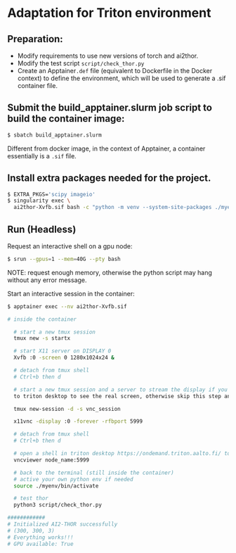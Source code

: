 # Adaptation for Triton environment

## Preparation:
- Modify requirements to use new versions of torch and ai2thor.
- Modify the test script `script/check_thor.py`
- Create an Apptainer`.def` file (equivalent to Dockerfile in the Docker context) to define the environment, which will be used to generate a .sif container file.

## Submit the build_apptainer.slurm job script to build the container image:
```bash
$ sbatch build_apptainer.slurm
```
Different from docker image, in the context of Apptainer, a container essentially is a `.sif` file.

## Install extra packages needed for the project.
```bash
$ EXTRA_PKGS='scipy imageio'
$ singularity exec \
  ai2thor-Xvfb.sif bash -c "python -m venv --system-site-packages ./myenv ; source ./myenv/bin/activate ; pip install $EXTRA_PKGS"
 ```

## Run (Headless)
Request an interactive shell on a gpu node:
```bash
$ srun --gpus=1 --mem=40G --pty bash
```
NOTE: request enough memory, otherwise the python script may hang without any error message.

Start an interactive session in the container:
```bash
$ apptainer exec --nv ai2thor-Xvfb.sif

# inside the container

  # start a new tmux session
  tmux new -s startx

  # start X11 server on DISPLAY 0
  Xvfb :0 -screen 0 1280x1024x24 &

  # detach from tmux shell
  # Ctrl+b then d

  # start a new tmux session and a server to stream the display if you want to forward the virtual screen 
  to triton desktop to see the real screen, otherwise skip this step and the next step

  tmux new-session -d -s vnc_session

  x11vnc -display :0 -forever -rfbport 5999

  # detach from tmux shell
  # Ctrl+b then d

  # open a shell in triton desktop https://ondemand.triton.aalto.fi/ to see the real screen
  vncviewer node_name:5999

  # back to the terminal (still inside the container)
  # active your own python env if needed
  source ./myenv/bin/activate

  # test thor
  python3 script/check_thor.py

############
# Initialized AI2-THOR successfully
# (300, 300, 3)
# Everything works!!!
# GPU available: True
```
